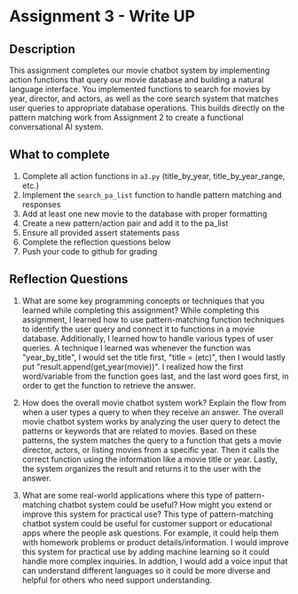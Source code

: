 # Assignment 3 - Write UP

## Description
This assignment completes our movie chatbot system by implementing action functions that query our movie database and building a natural language interface. You implemented functions to search for movies by year, director, and actors, as well as the core search system that matches user queries to appropriate database operations. This builds directly on the pattern matching work from Assignment 2 to create a functional conversational AI system.

## What to complete
1. Complete all action functions in `a3.py` (title_by_year, title_by_year_range, etc.)
2. Implement the `search_pa_list` function to handle pattern matching and responses  
3. Add at least one new movie to the database with proper formatting
4. Create a new pattern/action pair and add it to the pa_list
5. Ensure all provided assert statements pass
6. Complete the reflection questions below
7. Push your code to github for grading

## Reflection Questions

1. What are some key programming concepts or techniques that you learned while completing this assignment?
While completing this assignment, I learned how to use pattern-matching function techniques to identify the user query and connect it to functions in a movie database. Additionally, I learned how to handle various types of user queries. A technique I learned was whenever the function was "year_by_title", I would set the title first, "title = (etc)", then I would lastly put "result.append(get_year(movie))". I realized how the first word/variable from the function goes last, and the last word goes first, in order to get the function to retrieve the answer. 


2. How does the overall movie chatbot system work? Explain the flow from when a user types a query to when they receive an answer.
The overall movie chatbot system works by analyzing the user query to detect the patterns or keywords that are related to movies. Based on these patterns, the system matches the query to a function that gets a movie director, actors, or listing movies from a specific year. Then it calls the correct function using the information like a movie title or year. Lastly, the system organizes the result and returns it to the user with the answer.   


3. What are some real-world applications where this type of pattern-matching chatbot system could be useful? How might you extend or improve this system for practical use?
This type of pattern-matching chatbot system could be useful for customer support or educational apps where the people ask questions. For example, it could help them with homework problems or product details/information. I would improve this system for practical use by adding machine learning so it could handle more complex inquiries. In addtion, I would add a voice input that can understand different languages so it could be more diverse and helpful for others who need support understanding. 
